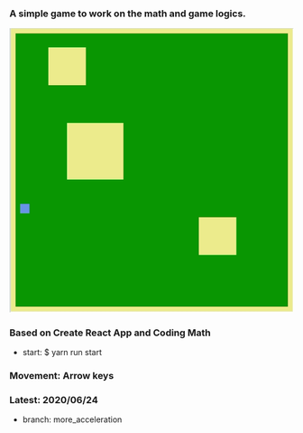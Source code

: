 ### A simple game to work on the math and game logics.

![game demo gir](https://github.com/adamplabarge/simple_game/blob/collisions/demo.gif?raw=true)

### Based on Create React App and Coding Math 
- start: $ yarn run start

### Movement: Arrow keys

### Latest: 2020/06/24
- branch: more_acceleration